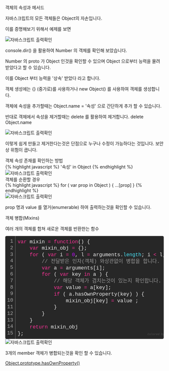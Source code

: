 <div class="box">

  <div class="small-title">객체의 속성과 메서드</div>
  <p>자바스크립트의 모든 객체들은 Object의 자손입니다.</p>
  <p>이를 증명해보기 위해서 예제를 보면</p>
  <div class="img-box">
    <img src="{{ site.baseurl }}/static/img/post/2018-12-19-1.png" alt="자바스크립트 출력확인" />
  </div>
  <p>console.dir() 을 활용하여 Number 의 객체를 확인해 보았습니다.</p>
  <p>Number 의 proto 가 Object 인것을 확인할 수 있으며 Object 으로부터 능력을 물려받았다고 할 수 있습니다.</p>
  <p>이를 Object 부터 능력을 '상속' 받았다 라고 합니다.</p>
  
</div>

<div class="box">
  <p>객체 생성에는 {} (중가로)를 사용하거나 new Object() 를 사용하여 객체를 생성합니다.</p>
  <p>객체에 속성을 추가할때는 Object.name = '속성' 으로 간단하게 추가 할 수 있습니다.</p>
  <p>반대로 객체에서 속성을 제거할때는 delete 를 활용하여 제거합니다. delete Object.name </p>
  <div class="img-box">
    <img src="{{ site.baseurl }}/static/img/post/2018-12-19-2.png" alt="자바스크립트 출력확인" />
  </div>
  <p>이렇게 쉽게 만들고 제거한다는것은 단점으로 누구나 수정이 가능하다는 것입니다. 보안상 위험이 큽니다.</p>
</div>

<div class="box">
  
   <div class="small-title">객체 속성 존재를 확인하는 방법</div>
{% highlight javascript %}
  '속성' in Object
{% endhighlight %}
  <div class="img-box">
    <img src="{{ site.baseurl }}/static/img/post/2018-12-19-3.png" alt="자바스크립트 출력확인" />
  </div>

</div>

<div class="box">
  
  <div class="small-title">객체를 순환할 경우</div>
{% highlight javascript %}
  for ( var prop in Object ) { ...[prop] }
{% endhighlight %}
  <div class="img-box">
    <img src="{{ site.baseurl }}/static/img/post/2018-12-19-4.png" alt="자바스크립트 출력확인" />
  </div>
  <p>prop 명과 value 를 열거(enumerable) 하여 출력하는것을 확인할 수 있습니다.</p>
  
</div>

<div class="box">
  
  <div class="small-title">객체 병합(Mixins)</div>
  <p>여러 개의 객체를 합쳐 새로운 객체를 반환한는 함수</p>
  
<div class="colorscripter-code" style="color:#f0f0f0; font-family:Consolas, 'Liberation Mono', Menlo, Courier, monospace !important; position:relative !important; overflow:auto"><table class="colorscripter-code-table" style="margin:0; padding:0; border:none; background-color:#272727; border-radius:4px;" cellspacing="0" cellpadding="0"><tr><td style="padding:6px; border-right:2px solid #4f4f4f"><div style="margin:0; padding:0; word-break:normal; text-align:right; color:#aaa; font-family:Consolas, 'Liberation Mono', Menlo, Courier, monospace !important; line-height:130%"><div style="line-height:130%">1</div><div style="line-height:130%">2</div><div style="line-height:130%">3</div><div style="line-height:130%">4</div><div style="line-height:130%">5</div><div style="line-height:130%">6</div><div style="line-height:130%">7</div><div style="line-height:130%">8</div><div style="line-height:130%">9</div><div style="line-height:130%">10</div><div style="line-height:130%">11</div><div style="line-height:130%">12</div><div style="line-height:130%">13</div><div style="line-height:130%">14</div><div style="line-height:130%">15</div></div></td><td style="padding:6px 0"><div style="margin:0; padding:0; color:#f0f0f0; font-family:Consolas, 'Liberation Mono', Menlo, Courier, monospace !important; line-height:130%"><div style="padding:0 6px; white-space:pre; line-height:130%"><span style="color:#ff3399">var</span>&nbsp;mixin&nbsp;<span style="color:#0086b3"></span><span style="color:#ff3399">=</span>&nbsp;<span style="color:#ff3399">function</span>()&nbsp;{</div><div style="padding:0 6px; white-space:pre; line-height:130%">&nbsp;&nbsp;&nbsp;&nbsp;<span style="color:#ff3399">var</span>&nbsp;mixin_obj&nbsp;<span style="color:#0086b3"></span><span style="color:#ff3399">=</span>&nbsp;{};</div><div style="padding:0 6px; white-space:pre; line-height:130%">&nbsp;&nbsp;&nbsp;&nbsp;<span style="color:#ff3399">for</span>&nbsp;(&nbsp;<span style="color:#ff3399">var</span>&nbsp;i&nbsp;<span style="color:#0086b3"></span><span style="color:#ff3399">=</span>&nbsp;<span style="color:#c10aff">0</span>,&nbsp;l&nbsp;<span style="color:#0086b3"></span><span style="color:#ff3399">=</span>&nbsp;arguments.<span style="color:#4be6fa">length</span>;&nbsp;i&nbsp;<span style="color:#0086b3"></span><span style="color:#ff3399">&lt;</span>&nbsp;l;&nbsp;<span style="color:#0086b3"></span><span style="color:#ff3399">+</span><span style="color:#0086b3"></span><span style="color:#ff3399">+</span>i&nbsp;)&nbsp;{</div><div style="padding:0 6px; white-space:pre; line-height:130%">&nbsp;&nbsp;&nbsp;&nbsp;&nbsp;&nbsp;&nbsp;&nbsp;<span style="color:#999999">//&nbsp;전달받은&nbsp;인자(객체)&nbsp;와상관없이&nbsp;병합을&nbsp;합니다.</span></div><div style="padding:0 6px; white-space:pre; line-height:130%">&nbsp;&nbsp;&nbsp;&nbsp;&nbsp;&nbsp;&nbsp;&nbsp;<span style="color:#ff3399">var</span>&nbsp;a&nbsp;<span style="color:#0086b3"></span><span style="color:#ff3399">=</span>&nbsp;arguments[i];</div><div style="padding:0 6px; white-space:pre; line-height:130%">&nbsp;&nbsp;&nbsp;&nbsp;&nbsp;&nbsp;&nbsp;&nbsp;<span style="color:#ff3399">for</span>&nbsp;(&nbsp;<span style="color:#ff3399">var</span>&nbsp;key&nbsp;<span style="color:#ff3399">in</span>&nbsp;a&nbsp;)&nbsp;{</div><div style="padding:0 6px; white-space:pre; line-height:130%">&nbsp;&nbsp;&nbsp;&nbsp;&nbsp;&nbsp;&nbsp;&nbsp;&nbsp;&nbsp;&nbsp;&nbsp;<span style="color:#999999">//&nbsp;해당&nbsp;객체가&nbsp;겹치는것이&nbsp;있는지&nbsp;확인합니다.</span></div><div style="padding:0 6px; white-space:pre; line-height:130%">&nbsp;&nbsp;&nbsp;&nbsp;&nbsp;&nbsp;&nbsp;&nbsp;&nbsp;&nbsp;&nbsp;&nbsp;<span style="color:#ff3399">var</span>&nbsp;value&nbsp;<span style="color:#0086b3"></span><span style="color:#ff3399">=</span>&nbsp;a[key];</div><div style="padding:0 6px; white-space:pre; line-height:130%">&nbsp;&nbsp;&nbsp;&nbsp;&nbsp;&nbsp;&nbsp;&nbsp;&nbsp;&nbsp;&nbsp;&nbsp;<span style="color:#ff3399">if</span>&nbsp;(&nbsp;a.hasOwnProperty(key)&nbsp;)&nbsp;{</div><div style="padding:0 6px; white-space:pre; line-height:130%">&nbsp;&nbsp;&nbsp;&nbsp;&nbsp;&nbsp;&nbsp;&nbsp;&nbsp;&nbsp;&nbsp;&nbsp;&nbsp;&nbsp;&nbsp;&nbsp;mixin_obj[key]&nbsp;<span style="color:#0086b3"></span><span style="color:#ff3399">=</span>&nbsp;value&nbsp;;</div><div style="padding:0 6px; white-space:pre; line-height:130%">&nbsp;&nbsp;&nbsp;&nbsp;&nbsp;&nbsp;&nbsp;&nbsp;&nbsp;&nbsp;&nbsp;&nbsp;}</div><div style="padding:0 6px; white-space:pre; line-height:130%">&nbsp;&nbsp;&nbsp;&nbsp;&nbsp;&nbsp;&nbsp;&nbsp;}</div><div style="padding:0 6px; white-space:pre; line-height:130%">&nbsp;&nbsp;&nbsp;&nbsp;}</div><div style="padding:0 6px; white-space:pre; line-height:130%">&nbsp;&nbsp;&nbsp;&nbsp;<span style="color:#ff3399">return</span>&nbsp;mixin_obj</div><div style="padding:0 6px; white-space:pre; line-height:130%">};</div></div><div style="text-align:right; margin-top:-13px; margin-right:5px; font-size:9px; font-style:italic"><a href="http://colorscripter.com/info#e" target="_blank" style="color:#4f4f4f; text-decoration:none">Colored by Color Scripter</a></div></td><td style="vertical-align:bottom; padding:0 2px 4px 0"><a href="http://colorscripter.com/info#e" target="_blank" style="text-decoration:none; color:white"><span style="font-size:9px; word-break:normal; background-color:#4f4f4f; color:white; border-radius:10px; padding:1px">cs</span></a></td></tr></table></div>

  <div class="img-box">
    <img src="{{ site.baseurl }}/static/img/post/2018-12-19-5.png" alt="자바스크립트 출력확인" />
  </div>
  <p>3개의 member 객체가 병합되는것을 확인 할 수 있습니다.</p>

  <div class="pro-txt">
    <a href="https://developer.mozilla.org/ko/docs/Web/JavaScript/Reference/Global_Objects/Object/hasOwnProperty" target="_balnk">
    Object.prototype.hasOwnProperty()
    </a>
  </div>

</div>
